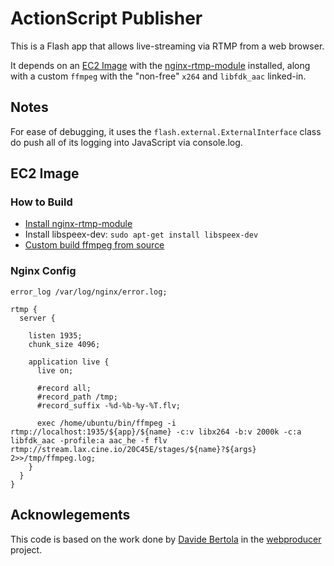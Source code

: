 # ActionScript Publisher

This is a Flash app that allows live-streaming via RTMP from a web browser.

It depends on an [EC2 Image](#ec2-image) with the [nginx-rtmp-module][nginx-rtmp-module] installed, along with a custom `ffmpeg` with the "non-free" `x264` and `libfdk_aac` linked-in.

## Notes

For ease of debugging, it uses the `flash.external.ExternalInterface` class do push all of its logging into JavaScript via console.log.

## EC2 Image

### How to Build

- [Install nginx-rtmp-module][install-nginx-rtmp-module]
- Install libspeex-dev: `sudo apt-get install libspeex-dev`
- [Custom build ffmpeg from source][custom-build-ffmpeg]

### Nginx Config

    error_log /var/log/nginx/error.log;

    rtmp {
      server {

        listen 1935;
        chunk_size 4096;

        application live {
          live on;

          #record all;
          #record_path /tmp;
          #record_suffix -%d-%b-%y-%T.flv;

          exec /home/ubuntu/bin/ffmpeg -i rtmp://localhost:1935/${app}/${name} -c:v libx264 -b:v 2000k -c:a libfdk_aac -profile:a aac_he -f flv rtmp://stream.lax.cine.io/20C45E/stages/${name}?${args} 2>>/tmp/ffmpeg.log;
        }
      }
    }

## Acknowlegements

This code is based on the work done by [Davide Bertola](http://dadeb.it/) in the [webproducer](https://github.com/davibe/webproducer) project.


<!-- external links -->

[nginx-rtmp-module]:https://github.com/arut/nginx-rtmp-module
[install-nginx-rtmp-module]:https://github.com/arut/nginx-rtmp-module/wiki/Installing-on-Ubuntu-using-PPAs
[custom-build-ffmpeg]:https://trac.ffmpeg.org/wiki/CompilationGuide/Ubuntu